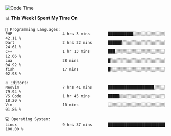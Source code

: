 <!-- [![Top Langs](https://github-readme-stats.vercel.app/api/top-langs/?username=gagahsyuja&theme=dracula&hide_border=true&border_radius=7)](https://github.com/anuraghazra/github-readme-stats) -->

<!--START_SECTION:waka-->
![Code Time](http://img.shields.io/badge/Code%20Time-667%20hrs%2014%20mins-blue)

📊 **This Week I Spent My Time On** 

```text
💬 Programming Languages: 
PHP                      4 hrs 3 mins        ███████████░░░░░░░░░░░░░░   42.11 % 
Dart                     2 hrs 22 mins       ██████░░░░░░░░░░░░░░░░░░░   24.61 % 
C++                      1 hr 13 mins        ███░░░░░░░░░░░░░░░░░░░░░░   12.66 % 
Lua                      28 mins             █░░░░░░░░░░░░░░░░░░░░░░░░   04.92 % 
fish                     17 mins             █░░░░░░░░░░░░░░░░░░░░░░░░   02.98 % 

🔥 Editors: 
Neovim                   7 hrs 41 mins       ████████████████████░░░░░   79.94 % 
VS Code                  1 hr 45 mins        █████░░░░░░░░░░░░░░░░░░░░   18.20 % 
Vim                      10 mins             ░░░░░░░░░░░░░░░░░░░░░░░░░   01.86 % 

💻 Operating System: 
Linux                    9 hrs 37 mins       █████████████████████████   100.00 % 
```


<!--END_SECTION:waka-->
